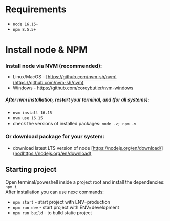 # Requirements

- `node 16.15+`
- `npm 8.5.5+`

# Install node & NPM

### Install node via NVM (recommended):

- Linux/MacOS - [https://github.com/nvm-sh/nvm](https://github.com/nvm-sh/nvm)
- Windows - https://github.com/coreybutler/nvm-windows

##### After nvm installation, restart your terminal, and (for all systems):

- `nvm install 16.15`
- `nvm use 16.15`
- check the versions of installed packages: `node -v; npm -v`

### Or download package for your system:

- download latest LTS version of node [https://nodejs.org/en/download/](nodhttps://nodejs.org/en/download)

## Starting project

Open terminal/poweshell inside a project root and install the dependencies: `npm i`  
After installation you can use nexc commands:

- `npm start` - start project with ENV=production
- `npm run dev` - start project with ENV=development
- `npm run build` - to bulld static project
